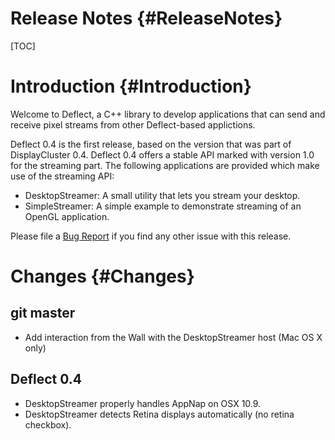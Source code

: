 Release Notes {#ReleaseNotes}
============

[TOC]

# Introduction {#Introduction}

Welcome to Deflect, a C++ library to develop applications that can send and
receive pixel streams from other Deflect-based applictions.

Deflect 0.4 is the first release, based on the version that was part of
DisplayCluster 0.4. Deflect 0.4 offers a stable API marked with version
1.0 for the streaming part.  The following applications are provided
which make use of the streaming API:

* DesktopStreamer: A small utility that lets you stream your desktop.
* SimpleStreamer: A simple example to demonstrate streaming of an OpenGL
  application.

Please file a [Bug Report](https://github.com/BlueBrain/Deflect/issues)
if you find any other issue with this release.

# Changes {#Changes}

## git master

* Add interaction from the Wall with the DesktopStreamer host (Mac OS X
  only)

## Deflect 0.4

* DesktopStreamer properly handles AppNap on OSX 10.9.
* DesktopStreamer detects Retina displays automatically (no retina checkbox).
